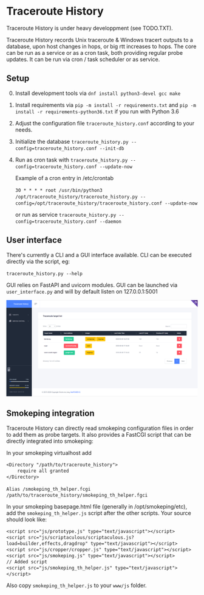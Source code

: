 # Traceroute History

Traceroute History is under heavy developpment (see TODO.TXT).

Traceroute History records Unix traceroute & Windows tracert outputs to a database, upon host changes in hops, or big rtt increases to hops.
The core can be run as a service or as a cron task, both providing regular probe updates.
It can be run via cron / task scheduler or as service.

## Setup

0. Install development tools via `dnf install python3-devel gcc make`
1. Install requirements via `pip -m install -r requirements.txt` and `pip -m install -r requirements-python36.txt` if you run with Python 3.6
1. Adjust the configuration file `traceroute_history.conf` according to your needs.
2. Initialize the database
   `traceroute_history.py --config=traceroute_history.conf --init-db`
3. Run as cron task with `traceroute_history.py --config=traceroute_history.conf --update-now`
   
   Example of a cron entry in /etc/crontab
   
   `30 * * * * root /usr/bin/python3 /opt/traceroute_history/traceroute_history.py --config=/opt/traceroute_history/traceroute_history.conf --update-now`
   
   or run as service
   `traceroute_history.py --config=traceroute_history.conf --daemon`

## User interface

There's currently a CLI and a GUI interface available.
CLI can be executed directly via the script, eg:

`traceroute_history.py --help`

GUI relies on FastAPI and uvicorn modules.
GUI can be launched via `user_interface.py` and will by default listen on 127.0.0.1:5001

![Test Image 1](current_ui_state.png)
   
## Smokeping integration

Traceroute History can directly read smokeping configuration files in order to add them as probe targets.
It also provides a FastCGI script that can be directly integrated into smokeping:

In your smokeping virtualhost add

```
<Directory "/path/to/traceroute_history">
    require all granted
</Directory>

Alias /smokeping_th_helper.fcgi /path/to/traceroute_history/smokeping_th_helper.fgci
```

In your smokeping basepage.html file (generally in /opt/smokeping/etc), add the `smokeping_th_helper.js` script after the other scripts.
Your source should look like: 
```
<script src="js/prototype.js" type="text/javascript"></script>
<script src="js/scriptaculous/scriptaculous.js?load=builder,effects,dragdrop" type="text/javascript"></script>
<script src="js/cropper/cropper.js" type="text/javascript"></script>
<script src="js/smokeping.js" type="text/javascript"></script>
// Added script
<script src="js/smokeping_th_helper.js" type="text/javascript"></script>
```

Also copy `smokeping_th_helper.js` to your `www/js` folder.

